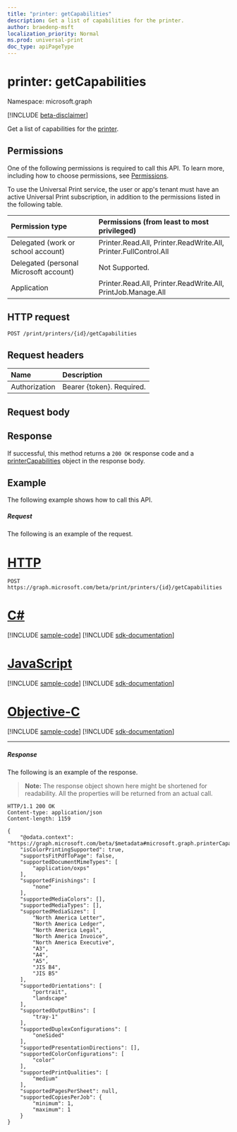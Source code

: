 ```yaml
---
title: "printer: getCapabilities"
description: Get a list of capabilities for the printer.
author: braedenp-msft
localization_priority: Normal
ms.prod: universal-print
doc_type: apiPageType
---
```


# printer: getCapabilities

Namespace: microsoft.graph

[!INCLUDE [beta-disclaimer](../../includes/beta-disclaimer.md)]

Get a list of capabilities for the [printer](../resources/printer.md).

## Permissions
One of the following permissions is required to call this API. To learn more, including how to choose permissions, see [Permissions](/graph/permissions-reference).

To use the Universal Print service, the user or app's tenant must have an active Universal Print subscription, in addition to the permissions listed in the following table.

|Permission type | Permissions (from least to most privileged) |
|:---------------|:--------------------------------------------|
|Delegated (work or school account)| Printer.Read.All, Printer.ReadWrite.All, Printer.FullControl.All |
|Delegated (personal Microsoft account)|Not Supported.|
|Application| Printer.Read.All, Printer.ReadWrite.All, PrintJob.Manage.All |

## HTTP request
<!-- { "blockType": "ignored" } -->
```http
POST /print/printers/{id}/getCapabilities
```
## Request headers
| Name          | Description   |
|:--------------|:--------------|
| Authorization | Bearer {token}. Required. |

## Request body

## Response
If successful, this method returns a `200 OK` response code and a [printerCapabilities](../resources/printercapabilities.md) object in the response body.

## Example
The following example shows how to call this API.
##### Request
The following is an example of the request.

# [HTTP](#tab/http)
<!-- {
  "blockType": "request",
  "name": "printer-getCapabilities"
}-->
```http
POST https://graph.microsoft.com/beta/print/printers/{id}/getCapabilities
```
# [C#](#tab/csharp)
[!INCLUDE [sample-code](../includes/snippets/csharp/printer-getcapabilities-csharp-snippets.md)]
[!INCLUDE [sdk-documentation](../includes/snippets/snippets-sdk-documentation-link.md)]

# [JavaScript](#tab/javascript)
[!INCLUDE [sample-code](../includes/snippets/javascript/printer-getcapabilities-javascript-snippets.md)]
[!INCLUDE [sdk-documentation](../includes/snippets/snippets-sdk-documentation-link.md)]

# [Objective-C](#tab/objc)
[!INCLUDE [sample-code](../includes/snippets/objc/printer-getcapabilities-objc-snippets.md)]
[!INCLUDE [sdk-documentation](../includes/snippets/snippets-sdk-documentation-link.md)]

---


##### Response
The following is an example of the response.
>**Note:** The response object shown here might be shortened for readability. All the properties will be returned from an actual call.
<!-- {
  "blockType": "response",
  "truncated": true,
  "@odata.type": "microsoft.graph.printerCapabilities"
} -->
```http
HTTP/1.1 200 OK
Content-type: application/json
Content-length: 1159

{
    "@odata.context": "https://graph.microsoft.com/beta/$metadata#microsoft.graph.printerCapabilities",
    "isColorPrintingSupported": true,
    "supportsFitPdfToPage": false,
    "supportedDocumentMimeTypes": [
        "application/oxps"
    ],
    "supportedFinishings": [
        "none"
    ],
    "supportedMediaColors": [],
    "supportedMediaTypes": [],
    "supportedMediaSizes": [
        "North America Letter",
        "North America Ledger",
        "North America Legal",
        "North America Invoice",
        "North America Executive",
        "A3",
        "A4",
        "A5",
        "JIS B4",
        "JIS B5"
    ],
    "supportedOrientations": [
        "portrait",
        "landscape"
    ],
    "supportedOutputBins": [
        "tray-1"
    ],
    "supportedDuplexConfigurations": [
        "oneSided"
    ],
    "supportedPresentationDirections": [],
    "supportedColorConfigurations": [
        "color"
    ],
    "supportedPrintQualities": [
        "medium"
    ],
    "supportedPagesPerSheet": null,
    "supportedCopiesPerJob": {
        "minimum": 1,
        "maximum": 1
    }
}
```

<!-- uuid: 8fcb5dbc-d5aa-4681-8e31-b001d5168d79
2015-10-25 14:57:30 UTC -->
<!-- {
  "type": "#page.annotation",
  "description": "printer: getCapabilities",
  "keywords": "",
  "section": "documentation",
  "tocPath": ""
}-->
